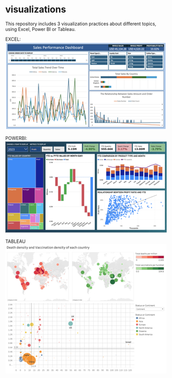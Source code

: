 # visualizations

This repository includes 3 visualization practices about different topics, using Excel, Power BI or Tableau.

EXCEL:
![Alt text](/demos/dashboard-excel.png "original photo")

POWERBI:
![Alt text](/demos/dashboard-powerbi.png "original photo")

TABLEAU
![Alt text](/demos/dashboard-tableau.png "original photo")
